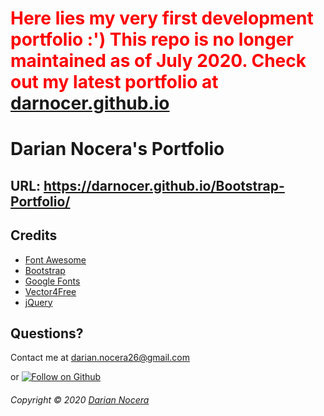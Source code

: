 <h1 style="color: red;">Here lies my very first development portfolio :') This repo is no longer maintained as of July 2020. 
Check out my latest portfolio at <a href="https://github.com/darnocer/darnocer.github.io">darnocer.github.io</a>
</h1>

# Darian Nocera's Portfolio

## URL: https://darnocer.github.io/Bootstrap-Portfolio/

## Credits

- [Font Awesome](https://fontawesome.com/)
- [Bootstrap](https://getbootstrap.com/)
- [Google Fonts](https://fonts.google.com/)
- [Vector4Free](https://www.vector4free.com/standard-license)
- [jQuery](https://jquery.com/)

## Questions?

Contact me at [darian.nocera26@gmail.com](mailto:darian.nocera26@gmail.com)

or [![Follow on Github](https://img.shields.io/github/followers/darnocer?label=Follow&style=social)](http://www.github.com/darnocer)

###### Copyright © 2020 [Darian Nocera](http://www.github.com/darnocer)
